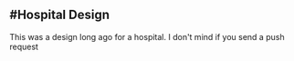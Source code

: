#Hospital Design
---------------------------------------
This was a design long ago for a hospital. I don't mind if you send a push request
